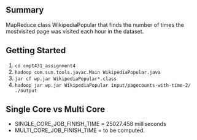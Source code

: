 ## Summary

MapReduce class WikipediaPopular that finds the number of times the mostvisited page was visited each hour in the dataset.

## Getting Started

1. `cd cmpt431_assignment4`
2. `hadoop com.sun.tools.javac.Main WikipediaPopular.java`
3. `jar cf wp.jar WikipediaPopular*.class`
4. `hadoop jar wp.jar WikipediaPopular input/pagecounts-with-time-2/ ./output`

## Single Core vs Multi Core

- SINGLE_CORE_JOB_FINISH_TIME = 25027.458 milliseconds
- MULTI_CORE_JOB_FINISH_TIME = to be computed.
